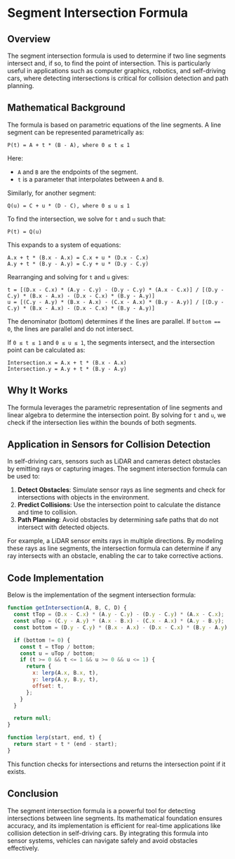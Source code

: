 # Segment Intersection Formula

## Overview

The segment intersection formula is used to determine if two line segments intersect and, if so, to find the point of intersection. This is particularly useful in applications such as computer graphics, robotics, and self-driving cars, where detecting intersections is critical for collision detection and path planning.

## Mathematical Background

The formula is based on parametric equations of the line segments. A line segment can be represented parametrically as:

```
P(t) = A + t * (B - A), where 0 ≤ t ≤ 1
```

Here:

- `A` and `B` are the endpoints of the segment.
- `t` is a parameter that interpolates between `A` and `B`.

Similarly, for another segment:

```
Q(u) = C + u * (D - C), where 0 ≤ u ≤ 1
```

To find the intersection, we solve for `t` and `u` such that:

```
P(t) = Q(u)
```

This expands to a system of equations:

```
A.x + t * (B.x - A.x) = C.x + u * (D.x - C.x)
A.y + t * (B.y - A.y) = C.y + u * (D.y - C.y)
```

Rearranging and solving for `t` and `u` gives:

```
t = [(D.x - C.x) * (A.y - C.y) - (D.y - C.y) * (A.x - C.x)] / [(D.y - C.y) * (B.x - A.x) - (D.x - C.x) * (B.y - A.y)]
u = [(C.y - A.y) * (B.x - A.x) - (C.x - A.x) * (B.y - A.y)] / [(D.y - C.y) * (B.x - A.x) - (D.x - C.x) * (B.y - A.y)]
```

The denominator (bottom) determines if the lines are parallel. If `bottom == 0`, the lines are parallel and do not intersect.

If `0 ≤ t ≤ 1` and `0 ≤ u ≤ 1`, the segments intersect, and the intersection point can be calculated as:

```
Intersection.x = A.x + t * (B.x - A.x)
Intersection.y = A.y + t * (B.y - A.y)
```

## Why It Works

The formula leverages the parametric representation of line segments and linear algebra to determine the intersection point. By solving for `t` and `u`, we check if the intersection lies within the bounds of both segments.

## Application in Sensors for Collision Detection

In self-driving cars, sensors such as LiDAR and cameras detect obstacles by emitting rays or capturing images. The segment intersection formula can be used to:

1. **Detect Obstacles**: Simulate sensor rays as line segments and check for intersections with objects in the environment.
2. **Predict Collisions**: Use the intersection point to calculate the distance and time to collision.
3. **Path Planning**: Avoid obstacles by determining safe paths that do not intersect with detected objects.

For example, a LiDAR sensor emits rays in multiple directions. By modeling these rays as line segments, the intersection formula can determine if any ray intersects with an obstacle, enabling the car to take corrective actions.

## Code Implementation

Below is the implementation of the segment intersection formula:

```javascript
function getIntersection(A, B, C, D) {
  const tTop = (D.x - C.x) * (A.y - C.y) - (D.y - C.y) * (A.x - C.x);
  const uTop = (C.y - A.y) * (A.x - B.x) - (C.x - A.x) * (A.y - B.y);
  const bottom = (D.y - C.y) * (B.x - A.x) - (D.x - C.x) * (B.y - A.y);

  if (bottom != 0) {
    const t = tTop / bottom;
    const u = uTop / bottom;
    if (t >= 0 && t <= 1 && u >= 0 && u <= 1) {
      return {
        x: lerp(A.x, B.x, t),
        y: lerp(A.y, B.y, t),
        offset: t,
      };
    }
  }

  return null;
}

function lerp(start, end, t) {
  return start + t * (end - start);
}
```

This function checks for intersections and returns the intersection point if it exists.

## Conclusion

The segment intersection formula is a powerful tool for detecting intersections between line segments. Its mathematical foundation ensures accuracy, and its implementation is efficient for real-time applications like collision detection in self-driving cars. By integrating this formula into sensor systems, vehicles can navigate safely and avoid obstacles effectively.
